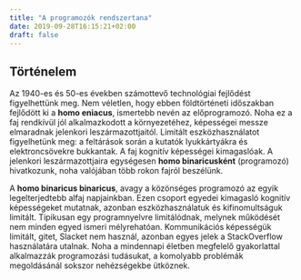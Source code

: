 ```yaml
---
title: "A programozók rendszertana"
date: 2019-09-28T16:15:21+02:00
draft: false
---
```



Történelem
---

Az 1940-es és 50-es években számottevő technológiai fejlődést figyelhettünk meg. Nem véletlen, hogy ebben földtörténeti időszakban fejlődött ki a **homo eniacus**, ismertebb nevén az előprogramozó. Noha ez a faj rendkívül jól alkalmazkodott a környezetéhez, képességei messze elmaradnak jelenkori leszármazottjaitól. Limitált eszközhasználatot figyelhetünk meg: a feltárások során a kutatók lyukkártyákra és elektroncsövekre bukkantak. A faj kognitív képességei kimagaslóak. A jelenkori leszármazottjaira egységesen **homo binaricusként** (programozó) hivatkozunk, noha valójában több rokon fajról beszélünk.

A **homo binaricus binaricus**, avagy a közönséges programozó az egyik legelterjedtebb alfaj napjainkban. Ezen csoport egyedei kimagasló kognitív képességeket mutatnak, azonban eszközhasználatuk és kifinomultságuk limitált. Tipikusan egy programnyelvre limitálódnak, melynek működését nem minden egyed ismeri mélyrehatóan. Kommunikációs képességük limitált, gitet, Slacket nem használ, azonban egyes jelek a StackOverflow használatára utalnak. Noha a mindennapi életben megfelelő gyakorlattal alkalmazzák programozási tudásukat, a komolyabb problémák megoldásánál sokszor nehézségekbe ütköznek.


